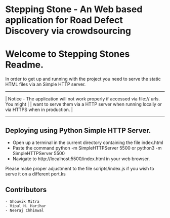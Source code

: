 # Stepping Stone - An Web based application for Road Defect Discovery via crowdsourcing 

# Welcome to Stepping Stones Readme.

In order to get up and running with the project you need to serve the static HTML files
via an Simple HTTP server.

*************************************************************************************************
|  Notice - The application will not work properly if accessed via file:// urls. You might      |
|  want to serve them via a HTTP server when running locally or via HTTPS when in production.   |
*************************************************************************************************

## Deploying using Python Simple HTTP Server.
- Open up a terminal in the current directory containing the file index.html
- Paste the command 
    python -m SimpleHTTPServer 5500
    or
    python3 -m SimpleHTTPServer 5500
- Navigate to http://localhost:5500/index.html in your web browser.

Please make proper adjustment to the file scripts/index.js if you wish to serve it on a 
different port.ks

## Contributors 
    - Shouvik Mitra
    - Vipul H. Harihar 
    - Neeraj Chhimwal